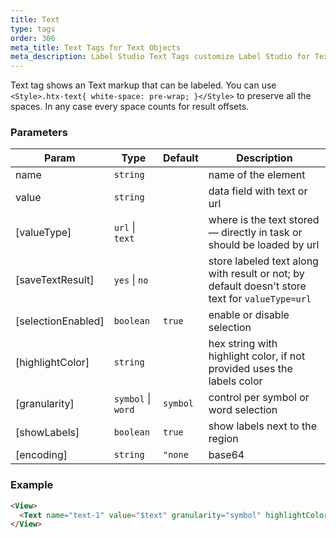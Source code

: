 ```yaml
---
title: Text
type: tags
order: 306
meta_title: Text Tags for Text Objects
meta_description: Label Studio Text Tags customize Label Studio for Text for machine learning and data science projects.
---
```


Text tag shows an Text markup that can be labeled.
You can use `<Style>.htx-text{ white-space: pre-wrap; }</Style>` to preserve all the spaces.
In any case every space counts for result offsets.

### Parameters

| Param | Type | Default | Description |
| --- | --- | --- | --- |
| name | <code>string</code> |  | name of the element |
| value | <code>string</code> |  | data field with text or url |
| [valueType] | <code>url</code> \| <code>text</code> |  | where is the text stored — directly in task or should be loaded by url |
| [saveTextResult] | <code>yes</code> \| <code>no</code> |  | store labeled text along with result or not; by default doesn't store text for `valueType=url` |
| [selectionEnabled] | <code>boolean</code> | <code>true</code> | enable or disable selection |
| [highlightColor] | <code>string</code> |  | hex string with highlight color, if not provided uses the labels color |
| [granularity] | <code>symbol</code> \| <code>word</code> | <code>symbol</code> | control per symbol or word selection |
| [showLabels] | <code>boolean</code> | <code>true</code> | show labels next to the region |
| [encoding] | <code>string</code> | <code>&quot;none|base64|base64unicode&quot;</code> | decode value from encoded string |

### Example
```html
<View>
  <Text name="text-1" value="$text" granularity="symbol" highlightColor="#ff0000" />
</View>
```
